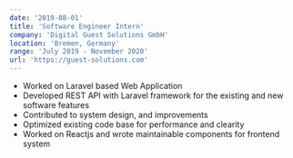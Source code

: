 ```yaml
---
date: '2019-08-01'
title: 'Software Engineer Intern'
company: 'Digital Guest Solutions GmbH'
location: 'Bremen, Germany'
range: 'July 2019 - November 2020'
url: 'https://guest-solutions.com'
---
```


- Worked on Laravel based Web Application
- Developed REST API with Laravel framework for the existing and new software features
- Contributed to system design, and improvements
- Optimized existing code base for performance and clearity
- Worked on Reactjs and wrote maintainable components for frontend system
